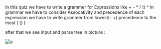 In this quiz we have to write a grammer for Expressions 
like + - * / () ^ 
In grammar we have to consider Assocativity and precedence of each expression
we have to write grammer from lowest(- +) precedence to the most ( () )

after that we see input and parse tree in picture :

![a](https://github.com/NSlayerN/CompilerDesign/assets/135645486/41f1c788-04d6-4fac-8ac1-dcaf64238f84)
